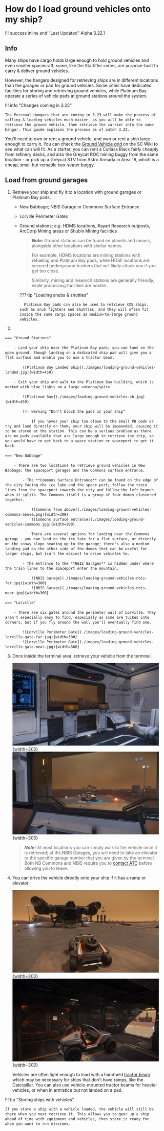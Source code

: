 # How do I load ground vehicles onto my ship?

!!! success inline end "Last Updated"
    Alpha 3.22.1

## Info

Many ships have cargo holds large enough to hold ground vehicles and even smaller spacecraft; some, like the Starlifter series, are purpose-built to carry & deliver ground vehicles.

However, the hangars designed for retrieving ships are in different locations than the garages or pad for ground vehicles. Some cities have dedicated facilities for storing and retrieving ground vehicles, while Platinum Bay operate a series of vehicle pads at ground stations around the system.

!!! info "Changes coming in 3.23"

    The Personal Hangars that are coming in 3.23 will make the process of calling & loading vehicles much easier, as you will be able to retrieve the ground vehicle, then retrieve the carrier into the same hangar. This guide explains the process as of patch 3.22.

You'll need to own or rent a ground vehicle, and own or rent a ship large enough to carry it. You can check the [Ground Vehicle grid](https://starcitizen.tools/Ground_vehicles) on the SC Wiki to see what can will fit. As a starter, you can rent a Cutlass Black fairly cheaply from refinery decks, and also the Greycat ROC mining buggy from the same location - or pick up a Greycat STV from Astro Armada in Area 18, which is a cheap, small but versatile two-seater buggy.

## Load from ground garages

1. Retrieve your ship and fly it to a location with ground garages or Platinum Bay pads:

    - New Babbage; NBIS Garage or Commons Surface Entrance

    - Lorville Perimeter Gates

    - Ground stations; e.g. HDMS locations, Rayari Research outposts, ArcCorp Mining areas or Shubin Mining facilities

        > ***Note:*** Ground stations can be found on planets and moons, alongside other locations with similar names.
        
        > For example, HDMS locations are mining stations with refueling and Platinum Bay pads, while HDSF locations are secured underground bunkers that will likely attack you if you get too close.
        
        > Similarly, mining and research stations are generally friendly, while processing facilities are hostile.

        ??? tip "Loading snubs & shuttles"

            Platinum Bay pads can also be used to retrieve XXS ships, such as snub fighters and shuttles, and they will often fit inside the same cargo spaces as medium-to-large ground vehicles.

2. 

    === "Ground Stations"

        - Land your ship near the Platinum Bay pads; you can land on the open ground, though landing on a dedicated ship pad will give you a flat surface and enable you to use a tractor beam.

            ![Platinum Bay Landed Ship](./images/loading-ground-vehicles-landed.jpg){width=450}

        - Exit your ship and walk to the Platinum Bay building, which is marked with blue lights on a large antenna/spire.

            ![Platinum Bay](./images/loading-ground-vehicles-pb.jpg){width=450}

            !!! warning "Don't block the pads in your ship"

                If you hover your ship too close to the small PB pads or try and land directly on them, your ship will be impounded, causing it to be stored at the station. This can be a serious problem as there are no pads available that are large enough to retrieve the ship, so you would have to get back to a space station or spaceport to get it back.

    === "New Babbage"

        - There are two locations to retrieve ground vehicles in New Babbage: the spaceport garages and the Commons surface entrance.

            - The **Commons Surface Entrance** can be found on the edge of the city facing the ice lake and the space port; follow the train lines from the spaceport towards the city and follow the left branch when it splits. The Commons itself is a group of four domes clustered together.

                ![Commons from above](./images/loading-ground-vehicles-commons-above.png){width=300}
                ![Commons surface entrance](./images/loading-ground-vehicles-commons.jpg){width=300}

                There are several options for landing near the Commons garage - you can land on the ice lake for a flat surface, or directly on the snowy slope heading up to the garage; there's also a medium landing pad on the other side of the domes that can be useful for larger ships, but isn't the easiest to drive vehicles to.

            - The entrance to the **NBIS Garages** is hidden under where the train lines to the spaceport enter the mountain.

                ![NBIS Garage](./images/loading-ground-vehicles-nbis-far.jpg){width=300}
                ![NBIS Garage](./images/loading-ground-vehicles-nbis-near.jpg){width=300}

    === "Lorville"

        - There are six gates around the perimeter wall of Lorville. They aren't especially easy to find, especially as some are tucked into corners, but if you fly around the wall you'll eventually find one.

            ![Lorville Perimeter Gate](./images/loading-ground-vehicles-lorville-gate-far.jpg){width=300}
            ![Lorville Perimeter Gate](./images/loading-ground-vehicles-lorville-gate-near.jpg){width=300}

3. Once inside the terminal area, retrieve your vehicle from the terminal.

    ![Terminals](./images/loading-ground-vehicles-terminals.jpg){width=300}
    ![Called Vehicle](./images/loading-ground-vehicles-called.jpg){width=300}

    > ***Note:*** At most locations you can simply walk to the vehicle once it is retrieved; at the NBIS Garages, you will need to take an elevator to the specific garage number that you are given by the terminal. Both NB Commons and NBIS require you to [contact ATC](./exit-hangar.md) before allowing you to leave.

4. You can drive the vehicle directly onto your ship if it has a ramp or elevator.

    ![Vehicle Loading](./images/loading-ground-vehicles-loading.jpg){width=300}
    ![Vehicle Loaded](./images/loading-ground-vehicles-loaded.jpg){width=300}

    Vehicles are often light enough to load with a handheld [tractor beam](../equipment/tractor-beam.md) which may be necessary for ships that don't have ramps, like the Caterpillar. You can also use vehicle-mounted tractor beams for heavier vehicles, or when in armistice but not landed on a pad.

!!! tip "Storing ships with vehicles"

    If you store a ship with a vehicle loaded, the vehicle will still be there when you next retrieve it. This allows you to gear up a ship ahead of time with equipment and vehicles, then store it ready for when you want to run missions.
